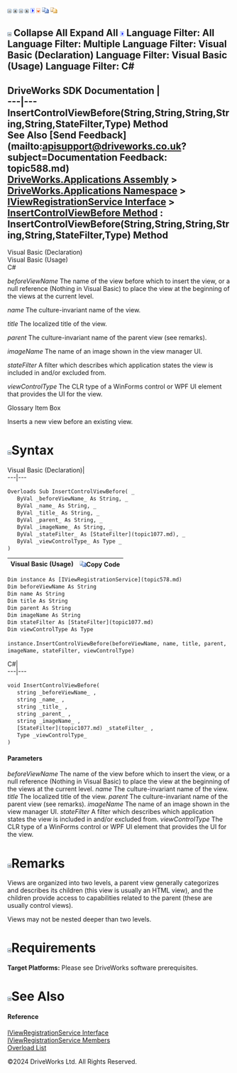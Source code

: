 ![](dotnetimages/collapse.gif) ![](dotnetimages/expand.gif) ![](dotnetimages/collapse.gif) ![](dotnetimages/expand.gif) ![](dotnetimages/drpdown.gif) ![](dotnetimages/drpdown_orange.gif) ![](dotnetimages/copycode.gif) ![](dotnetimages/copycodeHighlight.gif)

![](dotnetimages/collapse.gif) Collapse All Expand All ![](dotnetimages/drpdown.gif) Language Filter: All  Language Filter: Multiple  Language Filter: Visual Basic (Declaration) Language Filter: Visual Basic (Usage) Language Filter: C#  
---  
DriveWorks SDK Documentation  |   
---|---  
InsertControlViewBefore(String,String,String,String,String,StateFilter,Type) Method   
See Also [Send Feedback](mailto:apisupport@driveworks.co.uk?subject=Documentation Feedback: topic588.md)  
[DriveWorks.Applications Assembly](topic13.md) > [DriveWorks.Applications Namespace](topic16.md) > [IViewRegistrationService Interface](topic578.md) > [InsertControlViewBefore Method](topic587.md) : InsertControlViewBefore(String,String,String,String,String,StateFilter,Type) Method  
---  
  
Visual Basic (Declaration)    
Visual Basic (Usage)    
C# 

_beforeViewName_
    The name of the view before which to insert the view, or a null reference (Nothing in Visual Basic) to place the view at the beginning of the views at the current level.

_name_
    The culture-invariant name of the view.

_title_
    The localized title of the view.

_parent_
    The culture-invariant name of the parent view (see remarks).

_imageName_
    The name of an image shown in the view manager UI.

_stateFilter_
    A filter which describes which application states the view is included in and/or excluded from.

_viewControlType_
    The CLR type of a WinForms control or WPF UI element that provides the UI for the view.

Glossary Item Box

Inserts a new view before an existing view. 

# ![](dotnetimages/collapse.gif)Syntax

Visual Basic (Declaration)|   
---|---  
      
    
    Overloads Sub InsertControlViewBefore( _
       ByVal _beforeViewName_ As String, _
       ByVal _name_ As String, _
       ByVal _title_ As String, _
       ByVal _parent_ As String, _
       ByVal _imageName_ As String, _
       ByVal _stateFilter_ As [StateFilter](topic1077.md), _
       ByVal _viewControlType_ As Type _
    )   
  
Visual Basic (Usage)| ![](dotnetimages/copycode.gif)Copy Code  
---|---  
      
    
    Dim instance As [IViewRegistrationService](topic578.md)
    Dim beforeViewName As String
    Dim name As String
    Dim title As String
    Dim parent As String
    Dim imageName As String
    Dim stateFilter As [StateFilter](topic1077.md)
    Dim viewControlType As Type
     
    instance.InsertControlViewBefore(beforeViewName, name, title, parent, imageName, stateFilter, viewControlType)  
  
C#|   
---|---  
      
    
    void InsertControlViewBefore( 
       string _beforeViewName_ ,
       string _name_ ,
       string _title_ ,
       string _parent_ ,
       string _imageName_ ,
       [StateFilter](topic1077.md) _stateFilter_ ,
       Type _viewControlType_
    )  
  
#### Parameters

 _beforeViewName_
    The name of the view before which to insert the view, or a null reference (Nothing in Visual Basic) to place the view at the beginning of the views at the current level.
_name_
    The culture-invariant name of the view.
_title_
    The localized title of the view.
_parent_
    The culture-invariant name of the parent view (see remarks).
_imageName_
    The name of an image shown in the view manager UI.
_stateFilter_
    A filter which describes which application states the view is included in and/or excluded from.
_viewControlType_
    The CLR type of a WinForms control or WPF UI element that provides the UI for the view.

# ![](dotnetimages/collapse.gif)Remarks

Views are organized into two levels, a parent view generally categorizes and describes its children (this view is usually an HTML view), and the children provide access to capabilities related to the parent (these are usually control views).

Views may not be nested deeper than two levels.

# ![](dotnetimages/collapse.gif)Requirements

**Target Platforms:** Please see DriveWorks software prerequisites.

# ![](dotnetimages/collapse.gif)See Also

#### Reference

[IViewRegistrationService Interface](topic578.md)   
[IViewRegistrationService Members](topic579.md)   
[Overload List](topic587.md)

©2024 DriveWorks Ltd. All Rights Reserved.
